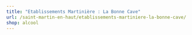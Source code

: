 ```yaml
---
title: "Etablissements Martinière : La Bonne Cave"
url: /saint-martin-en-haut/etablissements-martiniere-la-bonne-cave/
shop: alcool
---
```

